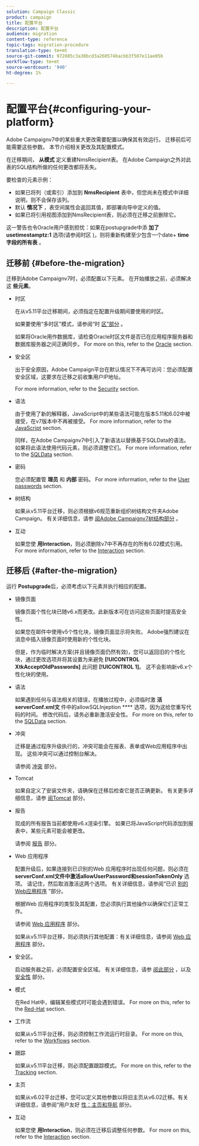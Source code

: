 ```yaml
---
solution: Campaign Classic
product: campaign
title: 配置平台
description: 配置平台
audience: migration
content-type: reference
topic-tags: migration-procedure
translation-type: tm+mt
source-git-commit: 972885c3a38bcd3a260574bacbb3f507e11ae05b
workflow-type: tm+mt
source-wordcount: '940'
ht-degree: 1%

---
```



# 配置平台{#configuring-your-platform}

Adobe Campaignv7中的某些重大更改需要配置以确保其有效运行。 迁移前后可能需要这些参数。 本节介绍相关更改及其配置模式。

在迁移期间， **从模式** 定义重建NmsRecipient表。 在Adobe Campaign之外对此表的SQL结构所做的任何更改都将丢失。

要检查的元素示例：

* 如果已将列（或索引）添加到 **NmsRecipient** 表中，但您尚未在模式中详细说明，则不会保存该列。
* 默认 **情况下** ，表空间属性会返回其值，即部署向导中定义的值。
* 如果已将引用视图添加到NmsRecipient表，则必须在迁移之前删除它。

这一警告也令Oracle用户感到担忧：如果在postupgrade中添 **加了usetimestamptz:1** 选项(请参阅时区 [)](../../migration/using/general-configurations.md#time-zones)，则将重新构建至少包含一个date+ **time字段的所有表** 。

## 迁移前 {#before-the-migration}

迁移到Adobe Campaignv7时，必须配置以下元素。 在开始播放之前，必须解决这 **些元素**。

* 时区

   在从v5.11平台迁移期间，必须指定在配置升级期间要使用的时区。

   如果要使用“多时区”模式，请参阅“时 [区”部分](../../migration/using/general-configurations.md#time-zones) 。

   如果将Oracle用作数据库，请检查Oracle时区文件是否已在应用程序服务器和数据库服务器之间正确同步。 For more on this, refer to the [Oracle](../../migration/using/general-configurations.md#oracle) section.

* 安全区

   出于安全原因，Adobe Campaign平台在默认情况下不再可访问：您必须配置安全区域，这要求在迁移之前收集用户IP地址。

   For more information, refer to the [Security](../../migration/using/general-configurations.md#security) section.

* 语法

   由于使用了新的解释器，JavaScript中的某些语法可能在版本5.11和6.02中被接受，在v7版本中不再被接受。 For more information, refer to the [JavaScript](../../migration/using/general-configurations.md#javascript) section.

   同样，在Adobe Campaignv7中引入了新语法以替换基于SQLData的语法。 如果将此语法使用代码元素，则必须调整它们。 For more information, refer to the [SQLData](../../migration/using/general-configurations.md#sqldata) section.

* 密码

   您必须配置管 **理员** 和 **内部** 密码。 For more information, refer to the [User passwords](../../migration/using/before-starting-migration.md#user-passwords) section.

* 树结构

   如果从v5.11平台迁移，则必须根据v6规范重新组织树结构文件夹Adobe Campaign。 有关详细信息，请参 [阅Adobe Campaignv7树结构部分](../../migration/using/specific-configurations-in-v5-11.md#campaign-vseven-tree-structure) 。

* 互动

   如果您使 **用Interaction**，则必须删除v7中不再存在的所有6.02模式引用。 For more information, refer to the [Interaction](../../migration/using/general-configurations.md#interaction) section.

## 迁移后 {#after-the-migration}

运行 **Postupgrade**&#x200B;后，必须考虑以下元素并执行相应的配置。

* 镜像页面

   镜像页面个性化块已随v6.x而更改。此新版本可在访问这些页面时提高安全性。

   如果您在邮件中使用v5个性化块，镜像页面显示将失败。 Adobe强烈建议在消息中插入镜像页面时使用新的个性化块。

   但是，作为临时解决方案(并且镜像页面仍然有效)，您可以返回旧的个性化块，通过更改选项并将其设置为来避免 **[!UICONTROL XtkAcceptOldPasswords]** 此问题 **[!UICONTROL 1]**。 这不会影响新v6.x个性化块的使用。

* 语法

   如果遇到任何与语法相关的错误，在播放过程中，必须临时激 **活serverConf.xml文** 件中的allowSQLInjeption **** 选项，因为这给您重写代码的时间。 修改代码后，请务必重新激活安全性。 For more on this, refer to the [SQLData](../../migration/using/general-configurations.md#sqldata) section.

* 冲突

   迁移是通过程序升级执行的，冲突可能会在报表、表单或Web应用程序中出现。 这些冲突可以通过控制台解决。

   请参阅 [冲突](../../migration/using/general-configurations.md#conflicts) 部分。

* Tomcat

   如果自定义了安装文件夹，请确保在迁移后检查它是否正确更新。 有关更多详细信息，请参 [阅Tomcat](../../migration/using/general-configurations.md#tomcat) 部分。

* 报告

   现成的所有报告当前都使用v6.x渲染引擎。 如果已将JavaScript代码添加到报表中，某些元素可能会被更改。

   请参阅 [报告](../../migration/using/general-configurations.md#reports) 部分。

* Web 应用程序

   配置升级后，如果连接到已识别的Web 应用程序时出现任何问题，则必须在 **serverConf.xml文件中激活****allowUserPassword****和sessionTokenOnly** 选项。 请记住，然后取消激活这两个选项。 有关详细信息，请参阅“已识 [别的Web应用程序](../../migration/using/general-configurations.md#identified-web-applications) ”部分。

   根据Web 应用程序的类型及其配置，您必须执行其他操作以确保它们正常工作。

   请参阅 [Web 应用程序](../../migration/using/general-configurations.md#web-applications) 部分。

   如果从v5.11平台迁移，则必须执行其他配置：有关详细信息，请参阅 [Web 应用程序](../../migration/using/specific-configurations-in-v5-11.md#web-applications) 部分。

* 安全区。

   启动服务器之前，必须配置安全区域。 有关详细信息，请参 [阅此部分](../../installation/using/configuring-campaign-server.md#defining-security-zones) ，以及 [安全性](../../migration/using/general-configurations.md#security) 部分。

* 模式

   在Red Hat中，编辑某些模式时可能会遇到错误。 For more on this, refer to the [Red-Hat](../../migration/using/general-configurations.md#red-hat) section.

* 工作流

   如果从v5.11平台迁移，则必须控制工作流运行时目录。 For more on this, refer to the [Workflows](../../migration/using/specific-configurations-in-v5-11.md#workflows) section.

* 跟踪

   如果从v5.11平台迁移，则必须配置跟踪模式。 For more on this, refer to the [Tracking](../../migration/using/specific-configurations-in-v5-11.md#tracking) section.

* 主页

   如果从v6.02平台迁移，您可以定义其他参数以将旧主页从v6.02迁移。有关详细信息，请参阅“用户友好 [性：主页和导航](../../migration/using/specific-configurations-in-v6-02.md#user-friendliness--home-page-and-navigation) 部分。

* 互动

   如果您使 **用Interaction**，则必须在迁移后调整任何参数。 For more on this, refer to the [Interaction](../../migration/using/general-configurations.md#interaction) section.

